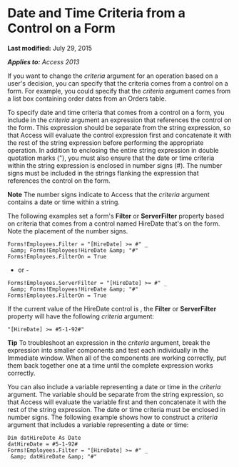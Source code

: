 
# Date and Time Criteria from a Control on a Form

 **Last modified:** July 29, 2015

 _**Applies to:** Access 2013_

If you want to change the  _criteria_ argument for an operation based on a user's decision, you can specify that the criteria comes from a control on a form. For example, you could specify that the _criteria_ argument comes from a list box containing order dates from an Orders table.

To specify date and time criteria that comes from a control on a form, you include in the  _criteria_ argument an expression that references the control on the form. This expression should be separate from the string expression, so that Access will evaluate the control expression first and concatenate it with the rest of the string expression before performing the appropriate operation.
In addition to enclosing the entire string expression in double quotation marks ("), you must also ensure that the date or time criteria within the string expression is enclosed in number signs (#). The number signs must be included in the strings flanking the expression that references the control on the form.

 **Note**  The number signs indicate to Access that the  _criteria_ argument contains a date or time within a string.

The following examples set a form's  **Filter** or **ServerFilter** property based on criteria that comes from a control named HireDate that's on the form. Note the placement of the number signs.



```
Forms!Employees.Filter = "[HireDate] >= #" _ 
 &amp; Forms!Employees!HireDate &amp; "#" 
Forms!Employees.FilterOn = True
```

- or -



```
Forms!Employees.ServerFilter = "[HireDate] >= #" _ 
 &amp; Forms!Employees!HireDate &amp; "#" 
Forms!Employees.FilterOn = True
```

If the current value of the HireDate control is , the  **Filter** or **ServerFilter** property will have the following _criteria_ argument:



```
"[HireDate] >= #5-1-92#"
```


 **Tip**   To troubleshoot an expression in the _criteria_ argument, break the expression into smaller components and test each individually in the Immediate window. When all of the components are working correctly, put them back together one at a time until the complete expression works correctly.

You can also include a variable representing a date or time in the  _criteria_ argument. The variable should be separate from the string expression, so that Access will evaluate the variable first and then concatenate it with the rest of the string expression. The date or time criteria must be enclosed in number signs.
The following example shows how to construct a  _criteria_ argument that includes a variable representing a date or time:



```
Dim datHireDate As Date 
datHireDate = #5-1-92# 
Forms!Employees.Filter = "[HireDate] >= #" _ 
 &amp; datHireDate &amp; "#"
```

